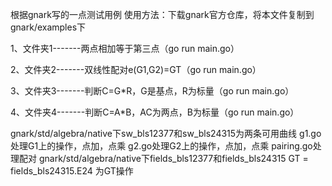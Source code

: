 根据gnark写的一点测试用例
使用方法：下载gnark官方仓库，将本文件复制到gnark/examples下




1、文件夹1-------两点相加等于第三点（go run main.go）

2、文件夹2-------双线性配对e(G1,G2)=GT（go run main.go）

3、文件夹3-------判断C=G*R，G是基点，R为标量（go run main.go）

4、文件夹4-------判断C=A*B，AC为两点，B为标量（go run main.go）


gnark/std/algebra/native下sw_bls12377和sw_bls24315为两条可用曲线
g1.go处理G1上的操作，点加，点乘
g2.go处理G2上的操作，点加，点乘
pairing.go处理配对
gnark/std/algebra/native下fields_bls12377和fields_bls24315
 GT = fields_bls24315.E24  为GT操作
